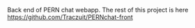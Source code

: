 Back end of PERN chat webapp. The rest of this project is here https://github.com/Traczuit/PERNchat-front
